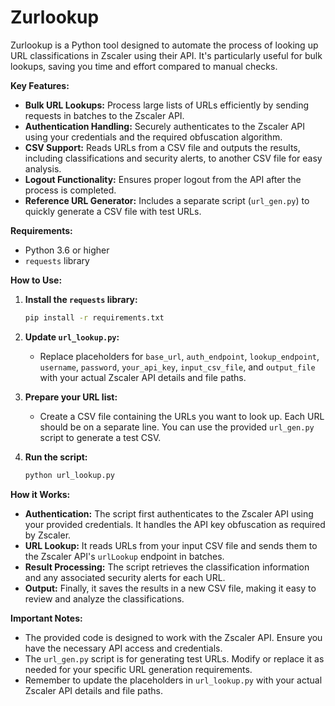 # Zurlookup

Zurlookup is a Python tool designed to automate the process of looking up URL classifications in Zscaler using their API. It's particularly useful for bulk lookups, saving you time and effort compared to manual checks.

**Key Features:**

* **Bulk URL Lookups:** Process large lists of URLs efficiently by sending requests in batches to the Zscaler API.
* **Authentication Handling:** Securely authenticates to the Zscaler API using your credentials and the required obfuscation algorithm.
* **CSV Support:** Reads URLs from a CSV file and outputs the results, including classifications and security alerts, to another CSV file for easy analysis.
* **Logout Functionality:** Ensures proper logout from the API after the process is completed.
* **Reference URL Generator:** Includes a separate script (`url_gen.py`) to quickly generate a CSV file with test URLs.

**Requirements:**

* Python 3.6 or higher
* `requests` library

**How to Use:**

1. **Install the `requests` library:**
   ```bash
   pip install -r requirements.txt
   ```

2. **Update `url_lookup.py`:**
   * Replace placeholders for `base_url`, `auth_endpoint`, `lookup_endpoint`, `username`, `password`, `your_api_key`, `input_csv_file`, and `output_file` with your actual Zscaler API details and file paths.

3. **Prepare your URL list:**
   * Create a CSV file containing the URLs you want to look up. Each URL should be on a separate line. You can use the provided `url_gen.py` script to generate a test CSV.

4. **Run the script:**
   ```bash
   python url_lookup.py
   ```

**How it Works:**

* **Authentication:** The script first authenticates to the Zscaler API using your provided credentials. It handles the API key obfuscation as required by Zscaler.
* **URL Lookup:** It reads URLs from your input CSV file and sends them to the Zscaler API's `urlLookup` endpoint in batches.
* **Result Processing:** The script retrieves the classification information and any associated security alerts for each URL.
* **Output:** Finally, it saves the results in a new CSV file, making it easy to review and analyze the classifications.

**Important Notes:**

* The provided code is designed to work with the Zscaler API. Ensure you have the necessary API access and credentials.
* The `url_gen.py` script is for generating test URLs. Modify or replace it as needed for your specific URL generation requirements.
* Remember to update the placeholders in `url_lookup.py` with your actual Zscaler API details and file paths.
